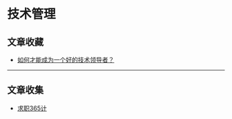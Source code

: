 # 技术管理

## 文章收藏

* [如何才能成为一个好的技术领导者？](howto_leader.md)

----

## 文章收集

* [求职365计](http://i.youku.com/u/UMTcyNjgwMTk1Mg==/videos)
